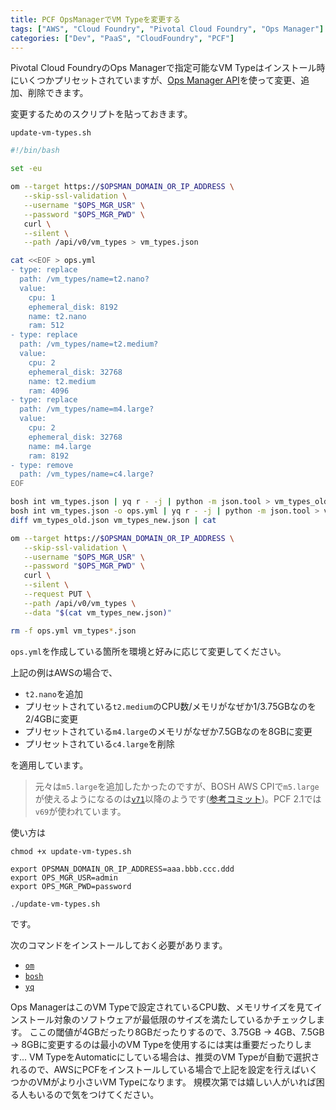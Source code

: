 ```yaml
---
title: PCF OpsManagerでVM Typeを変更する
tags: ["AWS", "Cloud Foundry", "Pivotal Cloud Foundry", "Ops Manager"]
categories: ["Dev", "PaaS", "CloudFoundry", "PCF"]
---
```


Pivotal Cloud FoundryのOps Managerで指定可能なVM Typeはインストール時にいくつかプリセットされていますが、[Ops Manager API](https://docs.pivotal.io/pivotalcf/2-1/opsman-api/#core-concepts)を使って変更、追加、削除できます。

変更するためのスクリプトを貼っておきます。

`update-vm-types.sh`

```bash
#!/bin/bash

set -eu

om --target https://$OPSMAN_DOMAIN_OR_IP_ADDRESS \
   --skip-ssl-validation \
   --username "$OPS_MGR_USR" \
   --password "$OPS_MGR_PWD" \
   curl \
   --silent \
   --path /api/v0/vm_types > vm_types.json

cat <<EOF > ops.yml
- type: replace
  path: /vm_types/name=t2.nano?
  value: 
    cpu: 1
    ephemeral_disk: 8192
    name: t2.nano
    ram: 512
- type: replace
  path: /vm_types/name=t2.medium?
  value: 
    cpu: 2
    ephemeral_disk: 32768
    name: t2.medium
    ram: 4096
- type: replace
  path: /vm_types/name=m4.large?
  value: 
    cpu: 2
    ephemeral_disk: 32768
    name: m4.large
    ram: 8192
- type: remove
  path: /vm_types/name=c4.large?
EOF

bosh int vm_types.json | yq r - -j | python -m json.tool > vm_types_old.json
bosh int vm_types.json -o ops.yml | yq r - -j | python -m json.tool > vm_types_new.json
diff vm_types_old.json vm_types_new.json | cat

om --target https://$OPSMAN_DOMAIN_OR_IP_ADDRESS \
   --skip-ssl-validation \
   --username "$OPS_MGR_USR" \
   --password "$OPS_MGR_PWD" \
   curl \
   --silent \
   --request PUT \
   --path /api/v0/vm_types \
   --data "$(cat vm_types_new.json)"

rm -f ops.yml vm_types*.json
```

`ops.yml`を作成している箇所を環境と好みに応じて変更してください。

上記の例はAWSの場合で、

* `t2.nano`を追加
* プリセットされている`t2.medium`のCPU数/メモリがなぜか1/3.75GBなのを2/4GBに変更
* プリセットされている`m4.large`のメモリがなぜか7.5GBなのを8GBに変更
* プリセットされている`c4.large`を削除

を適用しています。

> 元々は`m5.large`を追加したかったのですが、BOSH AWS CPIで`m5.large`が使えるようになるのは[`v71`](https://github.com/cloudfoundry-incubator/bosh-aws-cpi-release/releases/tag/v71)以降のようです([参考コミット](https://github.com/cloudfoundry-incubator/bosh-aws-cpi-release/commit/63fa59120a6e83ad9b9c519d7b9f98fab5c48156))。PCF 2.1では`v69`が使われています。

使い方は

```
chmod +x update-vm-types.sh

export OPSMAN_DOMAIN_OR_IP_ADDRESS=aaa.bbb.ccc.ddd
export OPS_MGR_USR=admin
export OPS_MGR_PWD=password

./update-vm-types.sh
```

です。

次のコマンドをインストールしておく必要があります。

* [`om`](https://github.com/pivotal-cf/om/releases)
* [`bosh`](https://bosh.io/docs/cli-v2/#install)
* [`yq`](https://github.com/mikefarah/yq/releases)


Ops ManagerはこのVM Typeで設定されているCPU数、メモリサイズを見てインストール対象のソフトウェアが最低限のサイズを満たしているかチェックします。
ここの閾値が4GBだったり8GBだったりするので、3.75GB -> 4GB、7.5GB -> 8GBに変更するのは最小のVM Typeを使用するには実は重要だったりします...
VM TypeをAutomaticにしている場合は、推奨のVM Typeが自動で選択されるので、AWSにPCFをインストールしている場合で上記を設定を行えばいくつかのVMがより小さいVM Typeになります。
規模次第では嬉しい人がいれば困る人もいるので気をつけてください。
